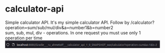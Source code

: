 # calculator-api

Simple calculator API.
It's my simple calculator API. Follow by /calculator?operation=sum/sub/mul/div&a=number1&b=number2<br>
sum, sub, mul, div - operations. In one request you must use only 1 operation per time<br>
![GitHub Logo](/Images/1.png)<br>